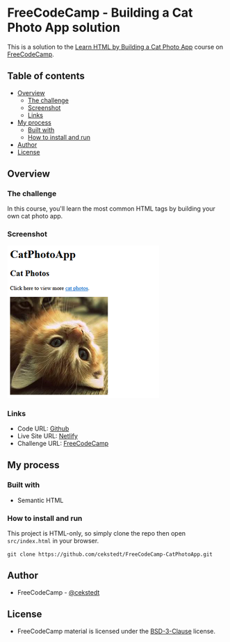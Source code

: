 # FreeCodeCamp - Building a Cat Photo App solution

This is a solution to the [Learn HTML by Building a Cat Photo App](https://www.freecodecamp.org/learn/2022/responsive-web-design/learn-html-by-building-a-cat-photo-app/) course on [FreeCodeCamp](https://www.freecodecamp.org/).

## Table of contents

- [Overview](#overview)
  - [The challenge](#the-challenge)
  - [Screenshot](#screenshot)
  - [Links](#links)
- [My process](#my-process)
  - [Built with](#built-with)
  - [How to install and run](#how-to-install-and-run)
- [Author](#author)
- [License](#license)

## Overview

### The challenge

In this course, you'll learn the most common HTML tags by building your own cat photo app.

### Screenshot

![Screenshot](./thumbnail.png)

### Links

- Code URL: [Github](https://github.com/cekstedt/FreeCodeCamp-CatPhotoApp)
- Live Site URL: [Netlify](https://magical-twilight-a63d9e.netlify.app/)
- Challenge URL: [FreeCodeCamp](https://www.freecodecamp.org/learn/2022/responsive-web-design/learn-html-by-building-a-cat-photo-app/)

## My process

### Built with

- Semantic HTML

### How to install and run

This project is HTML-only, so simply clone the repo then open `src/index.html` in your browser.

```
git clone https://github.com/cekstedt/FreeCodeCamp-CatPhotoApp.git
```

## Author

- FreeCodeCamp - [@cekstedt](https://www.freecodecamp.org/cekstedt)

## License

- FreeCodeCamp material is licensed under the [BSD-3-Clause](https://github.com/freeCodeCamp/freeCodeCamp/blob/main/LICENSE.md) license.
